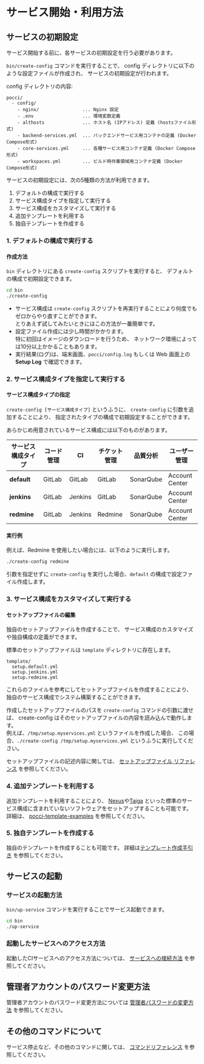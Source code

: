 サービス開始・利用方法
======================

サービスの初期設定
------------------
サービス開始する前に、各サービスの初期設定を行う必要があります。

`bin/create-config` コマンドを実行することで、
config ディレクトリに以下のような設定ファイルが作成され、
サービスの初期設定が行われます。

config ディレクトリの内容:
```
pocci/
  - config/
    - nginx/                ... Nginx 設定
    - .env                  ... 環境変数定義
    - althosts              ... ホスト名 (IPアドレス) 定義 (hostsファイル形式)
    - backend-services.yml  ... バックエンドサービス用コンテナの定義 (Docker Compose形式)
    - core-services.yml     ... 各種サービス用コンテナ定義 (Docker Compose形式)
    - workspaces.yml        ... ビルド時作業領域用コンテナ定義 (Docker Compose形式)
```

サービスの初期設定には、次の5種類の方法が利用できます。

1.  デフォルトの構成で実行する
2.  サービス構成タイプを指定して実行する
3.  サービス構成をカスタマイズして実行する
4.  追加テンプレートを利用する
5.  独自テンプレートを作成する


### 1. デフォルトの構成で実行する
#### 作成方法
`bin` ディレクトリにある `create-config` スクリプトを実行すると、
デフォルトの構成で初期設定できます。

```bash
cd bin
./create-config
```

*   サービス構成は `create-config` スクリプトを再実行することにより何度でもゼロからやり直すことができます。  
    とりあえず試してみたいときにはこの方法が一番簡単です。
*   設定ファイル作成には少し時間がかかります。  
    特に初回はイメージのダウンロードを行うため、
    ネットワーク環境によっては10分以上かかることもあります。
*   実行結果(ログ)は、端末画面、`pocci/config.log` もしくは Web 画面上の **Setup Log** で確認できます。


### 2. サービス構成タイプを指定して実行する

#### サービス構成タイプの指定
`create-config [サービス構成タイプ]` というふうに、
`create-config` に引数を追加することにより、
指定されたタイプの構成で初期設定することができます。

あらかじめ用意されているサービス構成には以下のものがあります。

サービス構成タイプ | コード管理 | CI      | チケット管理 | 品質分析  | ユーザー管理
------------------ | ---------- | ------- | ------------ | --------- | --------------
**default**        | GitLab     | GitLab  | GitLab       | SonarQube | Account Center
**jenkins**        | GitLab     | Jenkins | GitLab       | SonarQube | Account Center
**redmine**        | GitLab     | Jenkins | Redmine      | SonarQube | Account Center


#### 実行例
例えば、Redmine を使用したい場合には、以下のように実行します。

```bash
./create-config redmine
```

引数を指定せずに `create-config` を実行した場合、`default` の構成で設定ファイル作成します。



### 3. サービス構成をカスタマイズして実行する

#### セットアップファイルの編集

独自のセットアップファイルを作成することで、
サービス構成のカスタマイズや独自構成の定義ができます。

標準のセットアップファイルは `template` ディレクトリに存在します。

```
template/
  setup.default.yml
  setup.jenkins.yml
  setup.redmine.yml
```

これらのファイルを参考にしてセットアップファイルを作成することにより、
独自のサービス構成でシステム構築することができます。

作成したセットアップファイルのパスを `create-config` コマンドの引数に渡せば、
create-config はそのセットアップファイルの内容を読み込んで動作します。  
例えば、`/tmp/setup.myservices.yml` というファイルを作成した場合、
この場合、`./create-config /tmp/setup.myservices.yml`
というふうに実行してください。

セットアップファイルの記述内容に関しては、
[セットアップファイル リファレンス](./setup-yml.ja.md) を参照してください。 

### 4.  追加テンプレートを利用する
追加テンプレートを利用することにより、
[Nexus](http://www.sonatype.org/nexus/)や[Taiga](https://taiga.io/)
といった標準のサービス構成に含まれていないソフトウェアをセットアップすることも可能です。
詳細は、
[pocci-template-examples](https://github.com/xpfriend/pocci-template-examples/blob/master/README.ja.md)
を参照してください。


### 5.  独自テンプレートを作成する
独自のテンプレートを作成することも可能です。
詳細は[テンプレート作成手引き](./document/pocci-template.ja.md)
を参照してください。


サービスの起動
--------------
### サービスの起動方法
`bin/up-service` コマンドを実行することでサービス起動できます。

```bash
cd bin
./up-service
```

### 起動したサービスへのアクセス方法
起動したCIサービスへのアクセス方法については、
[サービスへの接続方法](./access.ja.md)
を参照してください。


管理者アカウントのパスワード変更方法
------------------------------------
管理者アカウントのパスワード変更方法については
[管理者パスワードの変更方法](./change-admin-password.ja.md) を参照してください。


その他のコマンドについて
------------------------
サービス停止など、その他のコマンドに関しては、
[コマンドリファレンス](./command.ja.md) を参照してください。

